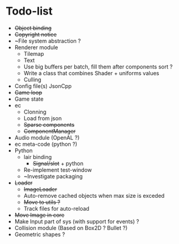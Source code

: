 # Todo-list

- ~~Object binding~~
- ~~Copyright notice~~
- ~File system abstraction ?
- Renderer module
  - Tilemap
  - Text
  - Use big buffers per batch, fill them after components sort ?
  - Write a class that combines Shader + uniforms values
  - Culling
- Config file(s) JsonCpp
- ~~Game loop~~
- Game state
- ec
  - Clonning
  - Load from json
  - ~~Sparse components~~
  - ~~ComponentManager~~
- Audio module (OpenAL ?)
- ec meta-code (python ?)
- Python
  - lair binding
    - ~~Signal/slot~~ + python
  - Re-implement test-window
  - ~Investigate packaging
- ~~Loader~~
  - ~~ImageLoader~~
  - Auto-remove cached objects when max size is exceded
  - ~~Move to utils ?~~
  - Track files for auto-reload
- ~~Move Image in core~~
- Make Input part of sys (with support for events) ?
- Collision module (Based on Box2D ? Bullet ?)
- Geometric shapes ?
